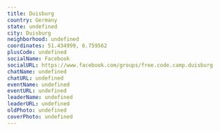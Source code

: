 ```yaml
---
title: Duisburg
country: Germany
state: undefined
city: Duisburg
neighborhood: undefined
coordinates: 51.434999, 6.759562
plusCode: undefined
socialName: Facebook
socialURL: https://www.facebook.com/groups/free.code.camp.duisburg
chatName: undefined
chatURL: undefined
eventName: undefined
eventURL: undefined
leaderName: undefined
leaderURL: undefined
oldPhoto: undefined
coverPhoto: undefined
---
```

